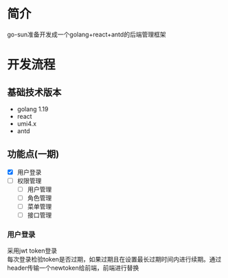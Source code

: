 # 简介
go-sun准备开发成一个golang+react+antd的后端管理框架

# 开发流程

## 基础技术版本
- golang 1.19
- react
- umi4.x
- antd

## 功能点(一期)
- [x] 用户登录
- [ ] 权限管理
  - [ ] 用户管理
  - [ ] 角色管理
  - [ ] 菜单管理
  - [ ] 接口管理
  
### 用户登录
采用jwt token登录  
每次登录检验token是否过期，如果过期且在设置最长过期时间内进行续期。通过header传输一个newtoken给前端，前端进行替换


  

    


    